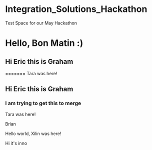 # Integration_Solutions_Hackathon
Test Space for our May Hackathon 


Hello, Bon Matin :)
=======
## Hi Eric this is Graham
=======
Tara was here!
## Hi Eric this is Graham
### I am trying to get this to merge
Tara was here!

Brian

Hello world, Xilin was here!









Hi it's inno

